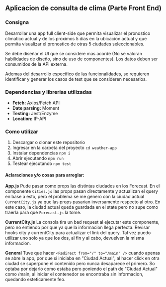 ## Aplicacion de consulta de clima (Parte Front End)

### Consigna

Desarrollar una app full client-side que permita visualizar el pronostico climatico actual y de los proximos 5 dias en la ubicacion actual y que permita visualizar el pronostico de otras 5 ciudades seleccionables.

Se debe diseñar el UI que se considere mas acorde (No se valoran habilidades de diseño, sino de uso de componentes). Los datos deben ser consumidos de la API externa.

Ademas del desarrollo especifico de las funcionalidades, se requieren identificar y generar los casos de test que se consideren necesarios.

### Dependencias y librerias utilizadas

* **Fetch:** Axios/Fetch API
* **Date parsing:** Moment
* **Testing:** Jest/Enzyme
* **Location:** IP-API

### Como utilizar

1) Descargar o clonar este repositorio
2) Ingresar en la carpeta del proyecto `cd weather-app`
3) Instalar dependencias `npm i`
4) Abrir ejecutando `npm run`
5) Testear ejecutando `npm test`

#### Aclaraciones y/o cosas para arreglar:

**App.js** Pude pasar como props las distintas ciudades en los Forecast. En el componente `Cities.js` las props pasan directamente y actualizan el query en base a esto, pero el problema se me genero con la ciudad actual `CurrentCity.js` ya que las props pasarian inversamente respecto al otro. En este caso, la ciudad actual queda guardada en el state pero no supe como traerla para que `Forecast.js` la tome.

**CurrentCity.js** La consola tira un bad request al ejecutar este componente, pero no entiendo por que ya que la informacion llega perfecta. Revisar hooks city y currentCity para actualizar el link del query. Tal vez puedo utilizar uno solo ya que los dos, al fin y al cabo, devuelven la misma informacion.

**General** Tuve que hacer `<Redirect from="/" to="/main" />` cuando apenas se abre la app, por que si iniciaba en "Ciudad Actual", al hacer click en otra ciudad se superpone el contenido pero nunca desaparece el primero.
So optaba por dejarlo como estaba pero poniendo el path de "Ciudad Actual" como /main, al iniciar el contenedor se encontraba sin informacion, quedando esteticamente feo.

